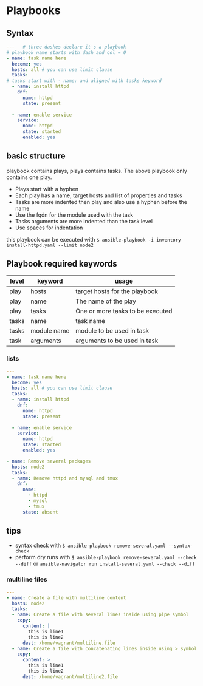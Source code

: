 # Playbooks
## Syntax
```yaml
---   # three dashes declare it's a playbook
# playbook name starts with dash and col = 0
- name: task name here  
  become: yes
  hosts: all # you can use limit clause
  tasks:
# tasks start with - name: and aligned with tasks keyword
  - name: install httpd
    dnf:
      name: httpd
      state: present
  
  - name: enable service
    service:
      name: httpd
      state: started
      enabled: yes
```
## basic structure
playbook contains plays, plays contains tasks. The above playbook only contains one play.
* Plays start with a hyphen
* Each play has a name, target hosts and list of properties and tasks
* Tasks are more indented then play and also use a hyphen before the name
* Use the fqdn for the module used with the task
* Tasks arguments are more indented than the task level
* Use spaces for indentation

this playbook can be executed with
`$ ansible-playbook -i inventory install-httpd.yaml --limit node2`

## Playbook required keywords
| level | keyword | usage |
| ----- | ------- | ----- |
| play | hosts | target hosts for the playbook|
| play | name | The name of the play |
| play | tasks | One or more tasks to be executed |
| tasks | name | task name |
| tasks | module name | module to be used in task |
| task | arguments | arguments to be used in task |

### lists
```yaml
---
- name: task name here
  become: yes
  hosts: all # you can use limit clause
  tasks:
  - name: install httpd
    dnf:
      name: httpd
      state: present
  
  - name: enable service
    service:
      name: httpd
      state: started
      enabled: yes
```      
```yaml
- name: Remove several packages
  hosts: node2
  tasks:
  - name: Remove httpd and mysql and tmux
    dnf:
      name:
        - httpd
        - mysql
        - tmux
      state: absent
```
## tips
* syntax check with
`$ ansible-playbook remove-several.yaml --syntax-check`
* perform dry runs with
`$ ansible-playbook remove-several.yaml --check --diff`
or `ansible-navigator run install-several.yaml --check --diff`

### multiline files
```yaml
---
- name: Create a file with multiline content
  hosts: node2
  tasks:
  - name: Create a file with several lines inside using pipe symbol
    copy:
      content: |
        this is line1
        this is line2
      dest: /home/vagrant/multiline.file
  - name: Create a file with concatenating lines inside using > symbol
    copy:
      content: >
        this is line1
        this is line2
      dest: /home/vagrant/multiline2.file
```
